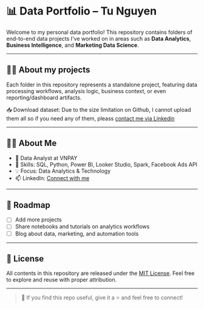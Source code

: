 # 📊 Data Portfolio – Tu Nguyen

Welcome to my personal data portfolio! This repository contains folders of end-to-end data projects I've worked on in areas such as **Data Analytics**, **Business Intelligence**, and **Marketing Data Science**.

---

## 🕵️‍♀️ About my projects

Each folder in this repository represents a standalone project, featuring data processing workflows, analysis logic, business context, or even reporting/dashboard artifacts.

📥 Download dataset: Due to the size limitation on Github, I cannot upload them all so if you need any of them, pleass [contact me via Linkedin](https://www.linkedin.com/in/tunguyenn99/) 

---

## 👩‍💻 About Me

- 💼 Data Analyst at VNPAY  
- 📍 Skills: SQL, Python, Power BI, Looker Studio, Spark, Facebook Ads API  
- 💡 Focus: Data Analytics & Technology  
- 📫 LinkedIn: [Connect with me](https://www.linkedin.com/in/tunguyenn99/)

---

## 🌱 Roadmap

- [ ] Add more projects
- [ ] Share notebooks and tutorials on analytics workflows  
- [ ] Blog about data, marketing, and automation tools  

---

## 📄 License

All contents in this repository are released under the [MIT License](./LICENSE). Feel free to explore and reuse with proper attribution.

---

> 💬 If you find this repo useful, give it a ⭐ and feel free to connect!
